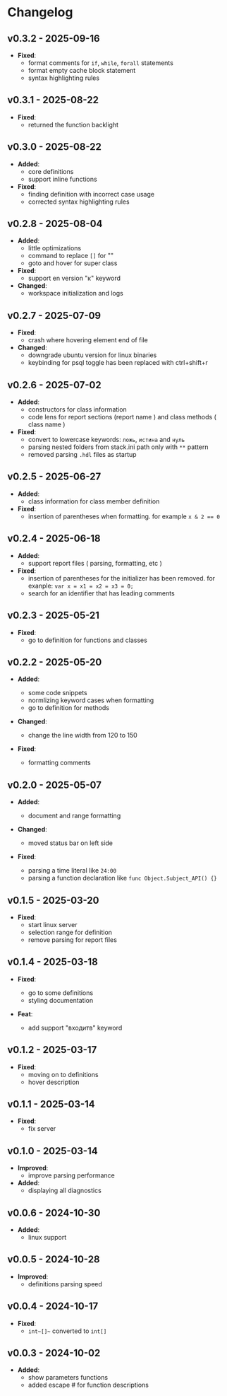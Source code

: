 **Changelog**
===============
**v0.3.2 - 2025-09-16**
------------------------------------
* **Fixed**: 
   + format comments for `if`, `while`, `forall` statements
   + format empty cache block statement
   + syntax highlighting rules

**v0.3.1 - 2025-08-22**
------------------------------------
* **Fixed**: 
   + returned the function backlight

**v0.3.0 - 2025-08-22**
------------------------------------
* **Added**:
   + core definitions
   + support inline functions
* **Fixed**: 
   + finding definition with incorrect case usage
   + corrected syntax highlighting rules

**v0.2.8 - 2025-08-04**
------------------------------------
* **Added**:
   + little optimizations
   + command to replace `[]` for ""
   + goto and hover for super class
* **Fixed**: 
   + support en version "к" keyword
* **Changed**:
   + workspace initialization and logs

**v0.2.7 - 2025-07-09**
------------------------------------
* **Fixed**: 
   + crash where hovering element end of file
* **Changed**:
   + downgrade ubuntu version for linux binaries
   + keybinding for psql toggle has been replaced with ctrl+shift+r


**v0.2.6 - 2025-07-02**
------------------------------------
* **Added**:
   + constructors for class information
   + code lens for report sections (report name ) and class methods ( class name )
* **Fixed**: 
   + convert to lowercase keywords: `ложь`, `истина` and `нуль` 
   + parsing nested folders from stack.ini path only with `**` pattern
   + removed parsing `.hdl` files as startup


**v0.2.5 - 2025-06-27**
------------------------------------
* **Added**:
   + class information for class member definition
* **Fixed**: 
   + insertion of  parentheses when formatting. for example `x & 2 == 0`


**v0.2.4 - 2025-06-18**
------------------------------------
* **Added**:
   + support report files ( parsing, formatting, etc )
* **Fixed**: 
   + insertion of parentheses for the initializer has been removed. for exanple: `var x = x1 = x2 = x3 = 0;`
   + search for an identifier that has leading comments


**v0.2.3 - 2025-05-21**
------------------------------------
* **Fixed**: 
   + go to definition for functions and classes


**v0.2.2 - 2025-05-20**
------------------------------------
* **Added**:
   + some code snippets
   + normlizing keyword cases when formatting
   + go to definition for methods

* **Changed**:
   + change the line width from 120 to 150

* **Fixed**: 
   + formatting comments


**v0.2.0 - 2025-05-07**
------------------------------------
* **Added**:
   + document and range formatting

* **Changed**:
   + moved status bar on left side

* **Fixed**: 
   + parsing a time literal like `24:00`
   + parsing a function declaration like `func Object.Subject_API() {}`


**v0.1.5 - 2025-03-20**
------------------------------------

* **Fixed**: 
   + start linux server
   + selection range for definition
   + remove parsing for report files

**v0.1.4 - 2025-03-18**
------------------------------------

* **Fixed**: 
   + go to some definitions
   + styling documentation

* **Feat**: 
   + add support "входитв" keyword

**v0.1.2 - 2025-03-17**
------------------------------------

* **Fixed**: 
   + moving on to definitions
   + hover description 

**v0.1.1 - 2025-03-14**
------------------------------------

* **Fixed**: 
   + fix server

**v0.1.0 - 2025-03-14**
------------------------------------

* **Improved**: 
   + improve parsing performance
* **Added**: 
   + displaying all diagnostics

**v0.0.6 - 2024-10-30**
------------------------------------

* **Added**: 
   + linux support


**v0.0.5 - 2024-10-28**
------------------------------------

* **Improved**: 
   + definitions parsing speed


**v0.0.4 - 2024-10-17**
------------------------------------

* **Fixed**: 
   + `int~[]~` converted to `int[]` 


**v0.0.3 - 2024-10-02**
------------------------------------

* **Added**: 
   + show parameters functions
   + added escape # for function descriptions
